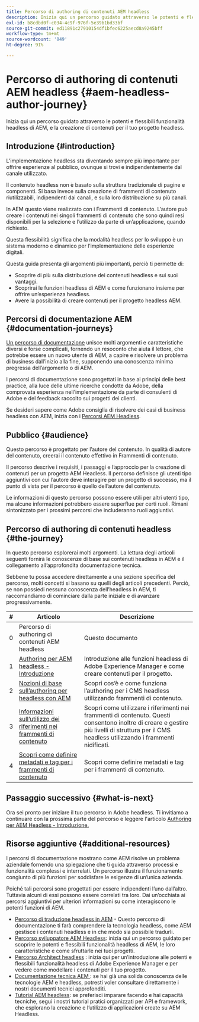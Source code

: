 ```yaml
---
title: Percorso di authoring di contenuti AEM headless
description: Inizia qui un percorso guidato attraverso le potenti e flessibili funzionalità headless di AEM, le loro caratteristiche, e la creazione di contenuti per il tuo progetto.
exl-id: b8cdbd0f-c034-4c9f-976f-5e39b1bd33bf
source-git-commit: ed11891c27910154df1bfec6225aecd8a9245bff
workflow-type: tm+mt
source-wordcount: '849'
ht-degree: 91%

---
```


# Percorso di authoring di contenuti AEM headless {#aem-headless-author-journey}

Inizia qui un percorso guidato attraverso le potenti e flessibili funzionalità headless di AEM, e la creazione di contenuti per il tuo progetto headless.

## Introduzione {#introduction}

L’implementazione headless sta diventando sempre più importante per offrire esperienze al pubblico, ovunque si trovi e indipendentemente dal canale utilizzato.

Il contenuto headless non è basato sulla struttura tradizionale di pagine e componenti. Si basa invece sulla creazione di frammenti di contenuto riutilizzabili, indipendenti dai canali, e sulla loro distribuzione su più canali.

In AEM questo viene realizzato con i Frammenti di contenuto. L’autore può creare i contenuti nei singoli frammenti di contenuto che sono quindi resi disponibili per la selezione e l’utilizzo da parte di un’applicazione, quando richiesto.

Questa flessibilità significa che la modalità headless per lo sviluppo è un sistema moderno e dinamico per l’implementazione delle esperienze digitali.

Questa guida presenta gli argomenti più importanti, perciò ti permette di:

* Scoprire di più sulla distribuzione dei contenuti headless e sui suoi vantaggi.
* Scoprirai le funzioni headless di AEM e come funzionano insieme per offrire un’esperienza headless.
* Avere la possibilità di creare contenuti per il progetto headless AEM.

## Percorsi di documentazione AEM {#documentation-journeys}

[Un percorso di documentazione](/help/journey-documentation/home.md) unisce molti argomenti e caratteristiche diversi e forse complicati, fornendo un resoconto che aiuta il lettore, che potrebbe essere un nuovo utente di AEM, a capire e risolvere un problema di business dall’inizio alla fine, supponendo una conoscenza minima pregressa dell’argomento o di AEM.

I percorsi di documentazione sono progettati in base ai principi delle best practice, alla luce delle ultime ricerche condotte da Adobe, della comprovata esperienza nell’implementazione da parte di consulenti di Adobe e del feedback raccolto sui progetti dei clienti.

Se desideri sapere come Adobe consiglia di risolvere dei casi di business headless con AEM, inizia con i [Percorsi AEM Headless](/help/journey-headless/home.md).

## Pubblico {#audience}

Questo percorso è progettato per l’autore del contenuto. In qualità di autore del contenuto, creerai il contenuto effettivo in Frammenti di contenuto.

Il percorso descrive i requisiti, i passaggi e l’approccio per la creazione di contenuti per un progetto AEM Headless. Il percorso definisce gli utenti tipo aggiuntivi con cui l’autore deve interagire per un progetto di successo, ma il punto di vista per il percorso è quello dell’autore del contenuto.

Le informazioni di questo percorso possono essere utili per altri utenti tipo, ma alcune informazioni potrebbero essere superflue per certi ruoli. Rimani sintonizzato per i prossimi percorsi che includeranno ruoli aggiuntivi.

## Percorso di authoring di contenuti headless {#the-journey}

In questo percorso esplorerai molti argomenti. La lettura degli articoli seguenti fornirà le conoscenze di base sui contenuti headless in AEM e il collegamento all’approfondita documentazione tecnica.

Sebbene tu possa accedere direttamente a una sezione specifica del percorso, molti concetti si basano su quelli degli articoli precedenti. Perciò, se non possiedi nessuna conoscenza dell’headless in AEM, ti raccomandiamo di cominciare dalla parte iniziale e di avanzare progressivamente.

| # | Articolo | Descrizione |
|---|---|---|
| 0 | Percorso di authoring di contenuti AEM headless | Questo documento |
| 1 | [Authoring per AEM headless - Introduzione](introduction.md) | Introduzione alle funzioni headless di Adobe Experience Manager e come creare contenuti per il progetto. |
| 2 | [Nozioni di base sull’authoring per headless con AEM](basics.md) | Scopri cos’è e come funziona l’authoring per i CMS headless utilizzando frammenti di contenuto. |
| 3 | [Informazioni sull’utilizzo dei riferimenti nei frammenti di contenuto](references.md) | Scopri come utilizzare i riferimenti nei frammenti di contenuto. Questi consentono inoltre di creare e gestire più livelli di struttura per il CMS headless utilizzando i frammenti nidificati. |
| 4 | [Scopri come definire metadati e tag per i frammenti di contenuto](metadata-tagging.md) | Scopri come definire metadati e tag per i frammenti di contenuto. |

## Passaggio successivo {#what-is-next}

Ora sei pronto per iniziare il tuo percorso in Adobe headless. Ti invitiamo a continuare con la prossima parte del percorso e leggere l&#39;articolo [Authoring per AEM Headless - Introduzione.](introduction.md)

<!--
### Choose Your Own Adventure {#choose-your-path}

However, Adobe wants you to succeed as you get started with your AEM Headless project, regardless of your learning style. So please consider these two options.

* If you prefer to continue to **learn about headless concepts and AEM's headless technologies**, you should continue your AEM headless journey as recommended by next reviewing the document [How to Model Your Content as AEM Content Models](model-your-content.md) where you learn how to model your content structure in AEM.
* If you prefer to **learn by doing**, you can jump to the [Getting Started with AEM Headless hands-on tutorial](https://experienceleague.adobe.com/docs/experience-manager-learn/getting-started-with-aem-headless/graphql/multi-step/overview.html) where you will jump directly into AEM Headless development by implementing a simple project to expose AEM headless content.
-->

## Risorse aggiuntive {#additional-resources}

I percorsi di documentazione mostrano come AEM risolve un problema aziendale fornendo una spiegazione che ti guida attraverso processi e funzionalità complessi e interrelati. Un percorso illustra il funzionamento congiunto di più funzioni per soddisfare le esigenze di un’unica azienda.

Poiché tali percorsi sono progettati per essere indipendenti l’uno dall’altro. Tuttavia alcuni di essi possono essere correlati tra loro. Dai un’occhiata ai percorsi aggiuntivi per ulteriori informazioni su come interagiscono le potenti funzioni di AEM.

* [Percorso di traduzione headless in AEM](/help/journey-headless/translation/overview.md) - Questo percorso di documentazione ti farà comprendere la tecnologia headless, come AEM gestisce i contenuti headless e in che modo sia possibile tradurli.
* [Percorso sviluppatore AEM Headless](/help/journey-headless/developer/overview.md): inizia qui un percorso guidato per scoprire le potenti e flessibili funzionalità headless di AEM, le loro caratteristiche e come sfruttarle nei tuoi progetti.
* [Percorso Architect headless](/help/journey-headless/architect/overview.md) : inizia qui per un’introduzione alle potenti e flessibili funzionalità headless di Adobe Experience Manager e per vedere come modellare i contenuti per il tuo progetto.
* [Documentazione tecnica AEM ](https://experienceleague.adobe.com/docs/experience-manager-65.html?lang=it): se hai già una solida conoscenza delle tecnologie AEM e headless, potresti voler consultare direttamente i nostri documenti tecnici approfonditi.
* [Tutorial AEM headless](https://experienceleague.adobe.com/docs/experience-manager-learn/getting-started-with-aem-headless/overview.html?lang=it): se preferisci imparare facendo e hai capacità tecniche, segui i nostri tutorial pratici organizzati per API e framework, che esplorano la creazione e l’utilizzo di applicazioni create su AEM Headless.
